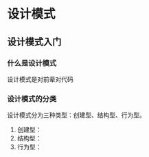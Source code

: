 # 设计模式


## 设计模式入门
### 什么是设计模式
设计模式是对前辈对代码

### 设计模式的分类
设计模式分为三种类型：创建型、结构型、行为型。
1. 创建型：
2. 结构型：
3. 行为型：